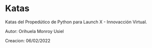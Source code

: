 # Katas
Katas del  Propedútico de Python para Launch X - Innovacción Virtual.

Autor: Orihuela Monroy Usiel

Creacion: 06/02/2022
